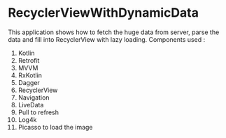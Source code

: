# RecyclerViewWithDynamicData
This application shows how to fetch the huge data from server, parse the data and fill into RecyclerView with lazy loading.
Components used :
1. Kotlin
2. Retrofit
3. MVVM
4. RxKotlin
5. Dagger
6. RecyclerView
7. Navigation
8. LiveData
9. Pull to refresh
10. Log4k
11. Picasso to load the image
